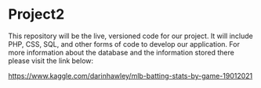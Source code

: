 # Project2

This repository will be the live, versioned code for our project. It will include PHP, CSS, SQL, and other forms of code to develop our application. For more information about the database and the information stored there please visit the link below:

https://www.kaggle.com/darinhawley/mlb-batting-stats-by-game-19012021

